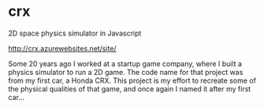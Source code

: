 # crx
2D space physics simulator in Javascript

http://crx.azurewebsites.net/site/

Some 20 years ago I worked at a startup game company, where I built a physics simulator to run a 2D game. The code name for that project was from my first car, a Honda CRX. This project is my effort to recreate some of the physical qualities of that game, and once again I named it after my first car...
